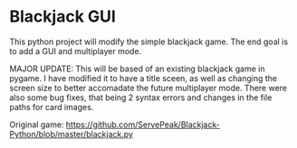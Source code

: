 # Blackjack GUI
This python project will modify the simple blackjack game. The end goal is to add a GUI and multiplayer mode.

MAJOR UPDATE: This will be based of an existing blackjack game in pygame. I have modified it to have a title sceen, as well as changing the screen size to better accomadate the future multiplayer mode. There were also some bug fixes, that being 2 syntax errors and changes in the file paths for card images.

Original game: https://github.com/ServePeak/Blackjack-Python/blob/master/blackjack.py

